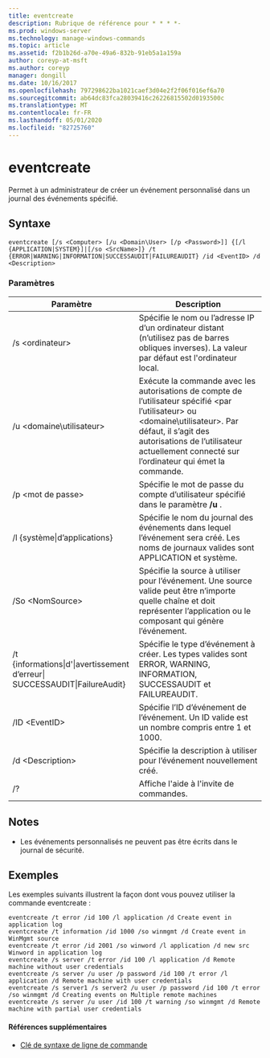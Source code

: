 ```yaml
---
title: eventcreate
description: Rubrique de référence pour * * * *-
ms.prod: windows-server
ms.technology: manage-windows-commands
ms.topic: article
ms.assetid: f2b1b26d-a70e-49a6-832b-91eb5a1a159a
author: coreyp-at-msft
ms.author: coreyp
manager: dongill
ms.date: 10/16/2017
ms.openlocfilehash: 797298622ba1021caef3d04e2f2f06f016ef6a70
ms.sourcegitcommit: ab64dc83fca28039416c26226815502d0193500c
ms.translationtype: MT
ms.contentlocale: fr-FR
ms.lasthandoff: 05/01/2020
ms.locfileid: "82725760"
---
```

# <a name="eventcreate"></a>eventcreate



Permet à un administrateur de créer un événement personnalisé dans un journal des événements spécifié. 

## <a name="syntax"></a>Syntaxe

```
eventcreate [/s <Computer> [/u <Domain\User> [/p <Password>]] {[/l {APPLICATION|SYSTEM}]|[/so <SrcName>]} /t {ERROR|WARNING|INFORMATION|SUCCESSAUDIT|FAILUREAUDIT} /id <EventID> /d <Description>
```

### <a name="parameters"></a>Paramètres

|Paramètre|Description|
|---------|-----------|
|/s \<ordinateur>|Spécifie le nom ou l’adresse IP d’un ordinateur distant (n’utilisez pas de barres obliques inverses). La valeur par défaut est l'ordinateur local.|
|/u \<domaine\utilisateur>|Exécute la commande avec les autorisations de compte de l’utilisateur spécifié \<par l’utilisateur> ou <domaine\utilisateur>. Par défaut, il s’agit des autorisations de l’utilisateur actuellement connecté sur l’ordinateur qui émet la commande.|
|/p \<mot de passe>|Spécifie le mot de passe du compte d’utilisateur spécifié dans le paramètre **/u** .|
|/l {système\|d’applications}|Spécifie le nom du journal des événements dans lequel l’événement sera créé. Les noms de journaux valides sont APPLICATION et système.|
|/So \<NomSource>|Spécifie la source à utiliser pour l’événement. Une source valide peut être n’importe quelle chaîne et doit représenter l’application ou le composant qui génère l’événement.|
|/t {informations\|d'\|avertissement d’erreur\|</br>SUCCESSAUDIT\|FailureAudit}|Spécifie le type d’événement à créer. Les types valides sont ERROR, WARNING, INFORMATION, SUCCESSAUDIT et FAILUREAUDIT.|
|/ID \<EventID>|Spécifie l’ID d’événement de l’événement. Un ID valide est un nombre compris entre 1 et 1000.|
|/d \<Description>|Spécifie la description à utiliser pour l’événement nouvellement créé.|
|/?|Affiche l'aide à l'invite de commandes.|

## <a name="remarks"></a>Notes 

-   Les événements personnalisés ne peuvent pas être écrits dans le journal de sécurité.

## <a name="examples"></a>Exemples

Les exemples suivants illustrent la façon dont vous pouvez utiliser la commande eventcreate :
```
eventcreate /t error /id 100 /l application /d Create event in application log
eventcreate /t information /id 1000 /so winmgmt /d Create event in WinMgmt source
eventcreate /t error /id 2001 /so winword /l application /d new src Winword in application log
eventcreate /s server /t error /id 100 /l application /d Remote machine without user credentials
eventcreate /s server /u user /p password /id 100 /t error /l application /d Remote machine with user credentials
eventcreate /s server1 /s server2 /u user /p password /id 100 /t error /so winmgmt /d Creating events on Multiple remote machines
eventcreate /s server /u user /id 100 /t warning /so winmgmt /d Remote machine with partial user credentials
```

#### <a name="additional-references"></a>Références supplémentaires

- [Clé de syntaxe de ligne de commande](command-line-syntax-key.md)
